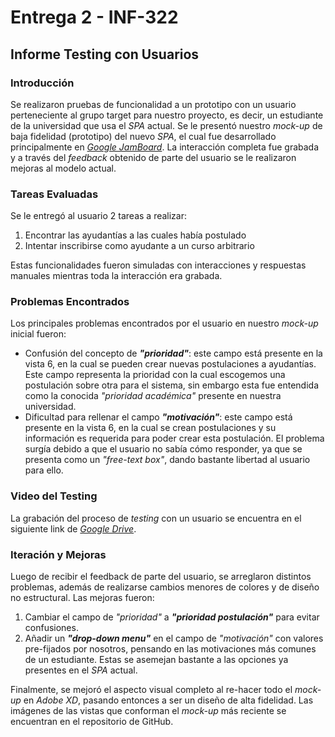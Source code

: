 # Entrega 2 - INF-322

## Informe Testing con Usuarios

### Introducción

Se realizaron pruebas de funcionalidad a un prototipo con un usuario perteneciente al grupo target para nuestro proyecto, es decir, un estudiante de la universidad que usa el _SPA_ actual. Se le presentó nuestro _mock-up_ de baja fidelidad (prototipo) del nuevo _SPA_, el cual fue desarrollado principalmente en [_Google JamBoard_](https://jamboard.google.com/d/1SR3N5V2sgNoGz49jrmlWJ8i5pyWl8ZvTYXfgFCej4Po/edit?usp=sharing). La interacción completa fue grabada y a través del _feedback_ obtenido de parte del usuario se le realizaron mejoras al modelo actual.

### Tareas Evaluadas

Se le entregó al usuario 2 tareas a realizar:

1. Encontrar las ayudantías a las cuales había postulado
2. Intentar inscribirse como ayudante a un curso arbitrario

Estas funcionalidades fueron simuladas con interacciones y respuestas manuales mientras toda la interacción era grabada.

### Problemas Encontrados

Los principales problemas encontrados por el usuario en nuestro _mock-up_ inicial fueron:

* Confusión del concepto de **_"prioridad"_**: este campo está presente en la vista 6, en la cual se pueden crear nuevas postulaciones a ayudantías. Este campo representa la prioridad con la cual escogemos una postulación sobre otra para el sistema, sin embargo esta fue entendida como la conocida _"prioridad académica"_ presente en nuestra universidad.
* Dificultad para rellenar el campo **_"motivación"_**: este campo está presente en la vista 6, en la cual se crean postulaciones y su información es requerida para poder crear esta postulación. El problema surgía debido a que el usuario no sabía cómo responder, ya que se presenta como un _"free-text box"_, dando bastante libertad al usuario para ello.

### Video del Testing

La grabación del proceso de _testing_ con un usuario se encuentra en el siguiente link de [_Google Drive_](https://drive.google.com/drive/folders/1J0A4q0zhJLiDviDNHTVCkvjt8d8hkreP?usp=sharing).

### Iteración y Mejoras

Luego de recibir el feedback de parte del usuario, se arreglaron distintos problemas, además de realizarse cambios menores de colores y de diseño no estructural. Las mejoras fueron:

1. Cambiar el campo de _"prioridad"_ a **_"prioridad postulación"_** para evitar confusiones.
2. Añadir un **_"drop-down menu"_** en el campo de _"motivación"_ con valores pre-fijados por nosotros, pensando en las motivaciones más comunes de un estudiante. Estas se asemejan bastante a las opciones ya presentes en el _SPA_ actual.

Finalmente, se mejoró el aspecto visual completo al re-hacer todo el _mock-up_ en _Adobe XD_, pasando entonces a ser un diseño de alta fidelidad. Las imágenes de las vistas que conforman el _mock-up_ más reciente se encuentran en el repositorio de GitHub.
